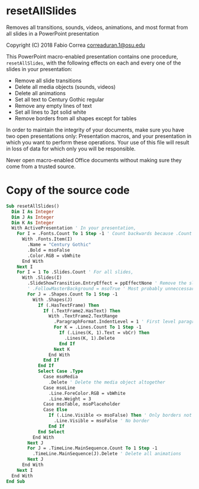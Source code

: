 # resetAllSlides

Removes all transitions, sounds, videos, animations, and most format from all slides in a PowerPoint presentation

Copyright (C) 2018 Fabio Correa correaduran.1@osu.edu

This PowerPoint macro-enabled presentation contains one procedure, `resetAllSlides`, with the following effects on each and every one of the slides in your presentation:

* Remove all slide transitions
* Delete all media objects (sounds, videos)
* Delete all animations
* Set all text to Century Gothic regular
* Remove any empty lines of text
* Set all lines to 3pt solid white
* Remove borders from all shapes except for tables

In order to maintain the integrity of your documents, make sure you have two open presentations only: Presentation macros, and your presentation in which you want to perform these operations. Your use of this file will result in loss of data for which only you will be responsible.

Never open macro-enabled Office documents without making sure they come from a trusted source.

# Copy of the source code

```vb
Sub resetAllSlides()
  Dim I As Integer
  Dim J As Integer
  Dim K As Integer
  With ActivePresentation ' In your presentation,
    For I = .Fonts.Count To 1 Step -1 ' Count backwards because .Count changes
      With .Fonts.Item(I)
        .Name = "Century Gothic"
        .Bold = msoFalse
        .Color.RGB = vbWhite
      End With
    Next I
    For I = 1 To .Slides.Count ' For all slides,
      With .Slides(I)
        .SlideShowTransition.EntryEffect = ppEffectNone ' Remove the slide transition
        ' .FollowMasterBackground = msoTrue ' Most probably unneccessary.
        For J = .Shapes.Count To 1 Step -1
          With .Shapes(J)
            If (.HasTextFrame) Then
              If (.TextFrame2.HasText) Then
                With .TextFrame2.TextRange
                  .ParagraphFormat.IndentLevel = 1 ' First level paragraphs with no indentation
                  For K = .Lines.Count To 1 Step -1
                    If (.Lines(K, 1).Text = vbCr) Then
                      .Lines(K, 1).Delete
                    End If
                  Next K
                End With
              End If
            End If
            Select Case .Type
              Case msoMedia
                .Delete ' Delete the media object altogether
              Case msoLine
                .Line.ForeColor.RGB = vbWhite
                .Line.Weight = 3
              Case msoTable, msoPlaceholder
              Case Else
                If (.Line.Visible <> msoFalse) Then ' Only borders not previously marked as invisible
                  .Line.Visible = msoFalse ' No border
                End If
            End Select
          End With
        Next J
        For J = .TimeLine.MainSequence.Count To 1 Step -1
          .TimeLine.MainSequence(J).Delete ' Delete all animations
        Next J
      End With
    Next I
  End With
End Sub
```
